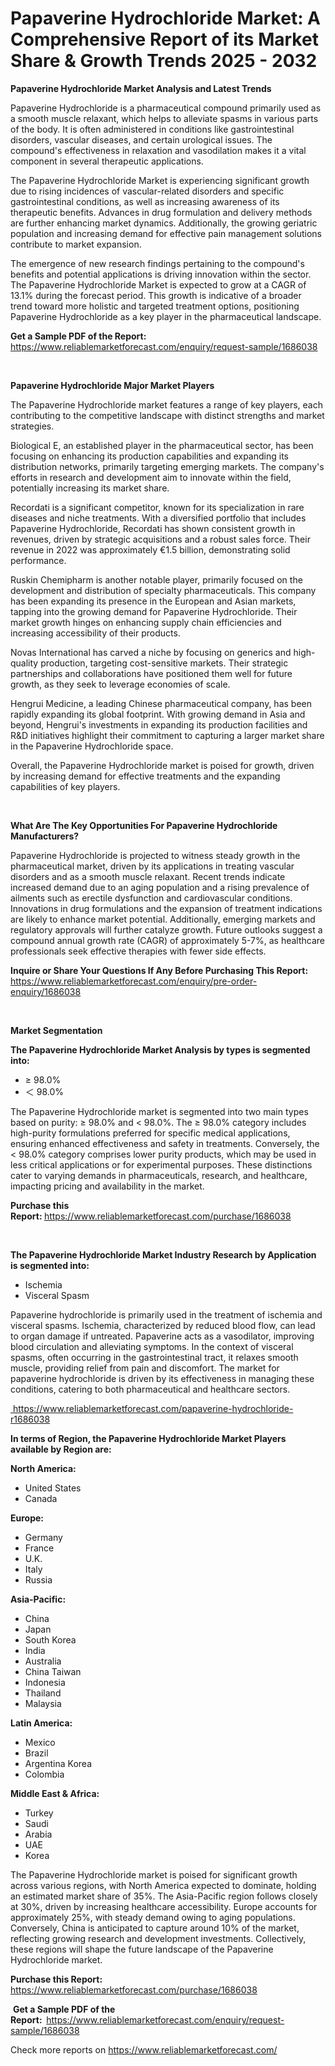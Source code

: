 <p><h1>Papaverine Hydrochloride Market: A Comprehensive Report of its Market Share & Growth Trends 2025 - 2032</h1></p><p><strong>Papaverine Hydrochloride Market Analysis and Latest Trends</strong></p>
<p><p>Papaverine Hydrochloride is a pharmaceutical compound primarily used as a smooth muscle relaxant, which helps to alleviate spasms in various parts of the body. It is often administered in conditions like gastrointestinal disorders, vascular diseases, and certain urological issues. The compound's effectiveness in relaxation and vasodilation makes it a vital component in several therapeutic applications.</p><p>The Papaverine Hydrochloride Market is experiencing significant growth due to rising incidences of vascular-related disorders and specific gastrointestinal conditions, as well as increasing awareness of its therapeutic benefits. Advances in drug formulation and delivery methods are further enhancing market dynamics. Additionally, the growing geriatric population and increasing demand for effective pain management solutions contribute to market expansion.</p><p>The emergence of new research findings pertaining to the compound's benefits and potential applications is driving innovation within the sector. The Papaverine Hydrochloride Market is expected to grow at a CAGR of 13.1% during the forecast period. This growth is indicative of a broader trend toward more holistic and targeted treatment options, positioning Papaverine Hydrochloride as a key player in the pharmaceutical landscape.</p></p>
<p><strong>Get a Sample PDF of the Report:&nbsp;</strong> <a href="https://www.reliablemarketforecast.com/enquiry/request-sample/1686038?utm_campaign=2193&utm_medium=2&utm_source=Github&utm_content=ia&utm_term=15022025&utm_id=papaverine-hydrochloride">https://www.reliablemarketforecast.com/enquiry/request-sample/1686038</a></p>
<p>&nbsp;</p>
<p><strong>Papaverine Hydrochloride Major Market Players</strong></p>
<p><p>The Papaverine Hydrochloride market features a range of key players, each contributing to the competitive landscape with distinct strengths and market strategies. </p><p>Biological E, an established player in the pharmaceutical sector, has been focusing on enhancing its production capabilities and expanding its distribution networks, primarily targeting emerging markets. The company's efforts in research and development aim to innovate within the field, potentially increasing its market share.</p><p>Recordati is a significant competitor, known for its specialization in rare diseases and niche treatments. With a diversified portfolio that includes Papaverine Hydrochloride, Recordati has shown consistent growth in revenues, driven by strategic acquisitions and a robust sales force. Their revenue in 2022 was approximately €1.5 billion, demonstrating solid performance.</p><p>Ruskin Chemipharm is another notable player, primarily focused on the development and distribution of specialty pharmaceuticals. This company has been expanding its presence in the European and Asian markets, tapping into the growing demand for Papaverine Hydrochloride. Their market growth hinges on enhancing supply chain efficiencies and increasing accessibility of their products.</p><p>Novas International has carved a niche by focusing on generics and high-quality production, targeting cost-sensitive markets. Their strategic partnerships and collaborations have positioned them well for future growth, as they seek to leverage economies of scale.</p><p>Hengrui Medicine, a leading Chinese pharmaceutical company, has been rapidly expanding its global footprint. With growing demand in Asia and beyond, Hengrui's investments in expanding its production facilities and R&D initiatives highlight their commitment to capturing a larger market share in the Papaverine Hydrochloride space.</p><p>Overall, the Papaverine Hydrochloride market is poised for growth, driven by increasing demand for effective treatments and the expanding capabilities of key players.</p></p>
<p>&nbsp;</p>
<p><strong>What Are The Key Opportunities For Papaverine Hydrochloride Manufacturers?</strong></p>
<p><p>Papaverine Hydrochloride is projected to witness steady growth in the pharmaceutical market, driven by its applications in treating vascular disorders and as a smooth muscle relaxant. Recent trends indicate increased demand due to an aging population and a rising prevalence of ailments such as erectile dysfunction and cardiovascular conditions. Innovations in drug formulations and the expansion of treatment indications are likely to enhance market potential. Additionally, emerging markets and regulatory approvals will further catalyze growth. Future outlooks suggest a compound annual growth rate (CAGR) of approximately 5-7%, as healthcare professionals seek effective therapies with fewer side effects.</p></p>
<p><strong>Inquire or Share Your Questions If Any Before Purchasing This Report:</strong> <a href="https://www.reliablemarketforecast.com/enquiry/pre-order-enquiry/1686038?utm_campaign=2193&utm_medium=2&utm_source=Github&utm_content=ia&utm_term=15022025&utm_id=papaverine-hydrochloride">https://www.reliablemarketforecast.com/enquiry/pre-order-enquiry/1686038</a></p>
<p>&nbsp;</p>
<p><strong>Market Segmentation</strong></p>
<p><strong>The Papaverine Hydrochloride Market Analysis by types is segmented into:</strong></p>
<p><ul><li>≥ 98.0%</li><li>＜ 98.0%</li></ul></p>
<p><p>The Papaverine Hydrochloride market is segmented into two main types based on purity: ≥ 98.0% and < 98.0%. The ≥ 98.0% category includes high-purity formulations preferred for specific medical applications, ensuring enhanced effectiveness and safety in treatments. Conversely, the < 98.0% category comprises lower purity products, which may be used in less critical applications or for experimental purposes. These distinctions cater to varying demands in pharmaceuticals, research, and healthcare, impacting pricing and availability in the market.</p></p>
<p><strong>Purchase this Report:&nbsp;</strong><a href="https://www.reliablemarketforecast.com/purchase/1686038?utm_campaign=2193&utm_medium=2&utm_source=Github&utm_content=ia&utm_term=15022025&utm_id=papaverine-hydrochloride">https://www.reliablemarketforecast.com/purchase/1686038</a></p>
<p>&nbsp;</p>
<p><strong>The Papaverine Hydrochloride Market Industry Research by Application is segmented into:</strong></p>
<p><ul><li>Ischemia</li><li>Visceral Spasm</li></ul></p>
<p><p>Papaverine hydrochloride is primarily used in the treatment of ischemia and visceral spasms. Ischemia, characterized by reduced blood flow, can lead to organ damage if untreated. Papaverine acts as a vasodilator, improving blood circulation and alleviating symptoms. In the context of visceral spasms, often occurring in the gastrointestinal tract, it relaxes smooth muscle, providing relief from pain and discomfort. The market for papaverine hydrochloride is driven by its effectiveness in managing these conditions, catering to both pharmaceutical and healthcare sectors.</p></p>
<p><a href="https://www.reliablemarketforecast.com/papaverine-hydrochloride-r1686038?utm_campaign=2193&utm_medium=2&utm_source=Github&utm_content=ia&utm_term=15022025&utm_id=papaverine-hydrochloride">&nbsp;https://www.reliablemarketforecast.com/papaverine-hydrochloride-r1686038</a></p>
<p><strong>In terms of Region, the Papaverine Hydrochloride Market Players available by Region are:</strong></p>
<p>
    <p> <strong> North America: </strong>
        <ul>
            <li>United States</li>
            <li>Canada</li>
        </ul>
        </p> 
    <p> <strong> Europe: </strong>
        <ul>
            <li>Germany</li>
            <li>France</li>
            <li>U.K.</li>
            <li>Italy</li>
            <li>Russia</li>
        </ul>
        </p> 
    <p> <strong> Asia-Pacific: </strong>
        <ul>
            <li>China</li>
            <li>Japan</li>
            <li>South Korea</li>
            <li>India</li>
            <li>Australia</li>
            <li>China Taiwan</li>
            <li>Indonesia</li>
            <li>Thailand</li>
            <li>Malaysia</li>
        </ul>
        </p> 
    <p> <strong> Latin America: </strong>
        <ul>
            <li>Mexico</li>
            <li>Brazil</li>
            <li>Argentina Korea</li>
            <li>Colombia</li>
        </ul>
        </p> 
    <p> <strong> Middle East & Africa: </strong>
        <ul>
            <li>Turkey</li>
            <li>Saudi</li>
            <li>Arabia</li>
            <li>UAE</li>
            <li>Korea</li>
        </ul>
    </p>
    </p>
<p><p>The Papaverine Hydrochloride market is poised for significant growth across various regions, with North America expected to dominate, holding an estimated market share of 35%. The Asia-Pacific region follows closely at 30%, driven by increasing healthcare accessibility. Europe accounts for approximately 25%, with steady demand owing to aging populations. Conversely, China is anticipated to capture around 10% of the market, reflecting growing research and development investments. Collectively, these regions will shape the future landscape of the Papaverine Hydrochloride market.</p></p>
<p><strong>Purchase this Report: </strong><a href="https://www.reliablemarketforecast.com/purchase/1686038?utm_campaign=2193&utm_medium=2&utm_source=Github&utm_content=ia&utm_term=15022025&utm_id=papaverine-hydrochloride">https://www.reliablemarketforecast.com/purchase/1686038</a></p>
<p>&nbsp;<strong>Get a Sample PDF of the Report:&nbsp;&nbsp;</strong><a href="https://www.reliablemarketforecast.com/enquiry/request-sample/1686038?utm_campaign=2193&utm_medium=2&utm_source=Github&utm_content=ia&utm_term=15022025&utm_id=papaverine-hydrochloride">https://www.reliablemarketforecast.com/enquiry/request-sample/1686038</a></p>
<p><strong></strong></p>
<p>Check more reports on <a href="https://www.reliablemarketforecast.com/?utm_campaign=2193&utm_medium=2&utm_source=Github&utm_content=ia&utm_term=15022025&utm_id=papaverine-hydrochloride">https://www.reliablemarketforecast.com/</a></p>